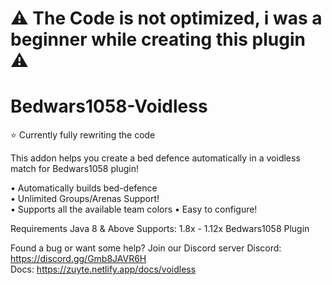 # :warning: The Code is not optimized, i was a beginner while creating this plugin :warning:
# Bedwars1058-Voidless

⭐ Currently fully rewriting the code 

This addon helps you create a bed defence automatically
in a voidless match for Bedwars1058 plugin!

• Automatically builds bed-defence       
• Unlimited Groups/Arenas Support!     
• Supports all the available team colors
• Easy to configure!      

Requirements
Java 8 & Above
Supports: 1.8x - 1.12x
Bedwars1058 Plugin

Found a bug or want some help? Join our Discord server
Discord: https://discord.gg/Gmb8JAVR6H  
Docs: https://zuyte.netlify.app/docs/voidless
